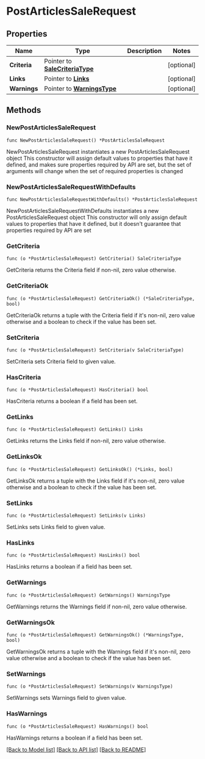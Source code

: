 # PostArticlesSaleRequest

## Properties

Name | Type | Description | Notes
------------ | ------------- | ------------- | -------------
**Criteria** | Pointer to [**SaleCriteriaType**](SaleCriteriaType.md) |  | [optional] 
**Links** | Pointer to [**Links**](Links.md) |  | [optional] 
**Warnings** | Pointer to [**WarningsType**](WarningsType.md) |  | [optional] 

## Methods

### NewPostArticlesSaleRequest

`func NewPostArticlesSaleRequest() *PostArticlesSaleRequest`

NewPostArticlesSaleRequest instantiates a new PostArticlesSaleRequest object
This constructor will assign default values to properties that have it defined,
and makes sure properties required by API are set, but the set of arguments
will change when the set of required properties is changed

### NewPostArticlesSaleRequestWithDefaults

`func NewPostArticlesSaleRequestWithDefaults() *PostArticlesSaleRequest`

NewPostArticlesSaleRequestWithDefaults instantiates a new PostArticlesSaleRequest object
This constructor will only assign default values to properties that have it defined,
but it doesn't guarantee that properties required by API are set

### GetCriteria

`func (o *PostArticlesSaleRequest) GetCriteria() SaleCriteriaType`

GetCriteria returns the Criteria field if non-nil, zero value otherwise.

### GetCriteriaOk

`func (o *PostArticlesSaleRequest) GetCriteriaOk() (*SaleCriteriaType, bool)`

GetCriteriaOk returns a tuple with the Criteria field if it's non-nil, zero value otherwise
and a boolean to check if the value has been set.

### SetCriteria

`func (o *PostArticlesSaleRequest) SetCriteria(v SaleCriteriaType)`

SetCriteria sets Criteria field to given value.

### HasCriteria

`func (o *PostArticlesSaleRequest) HasCriteria() bool`

HasCriteria returns a boolean if a field has been set.

### GetLinks

`func (o *PostArticlesSaleRequest) GetLinks() Links`

GetLinks returns the Links field if non-nil, zero value otherwise.

### GetLinksOk

`func (o *PostArticlesSaleRequest) GetLinksOk() (*Links, bool)`

GetLinksOk returns a tuple with the Links field if it's non-nil, zero value otherwise
and a boolean to check if the value has been set.

### SetLinks

`func (o *PostArticlesSaleRequest) SetLinks(v Links)`

SetLinks sets Links field to given value.

### HasLinks

`func (o *PostArticlesSaleRequest) HasLinks() bool`

HasLinks returns a boolean if a field has been set.

### GetWarnings

`func (o *PostArticlesSaleRequest) GetWarnings() WarningsType`

GetWarnings returns the Warnings field if non-nil, zero value otherwise.

### GetWarningsOk

`func (o *PostArticlesSaleRequest) GetWarningsOk() (*WarningsType, bool)`

GetWarningsOk returns a tuple with the Warnings field if it's non-nil, zero value otherwise
and a boolean to check if the value has been set.

### SetWarnings

`func (o *PostArticlesSaleRequest) SetWarnings(v WarningsType)`

SetWarnings sets Warnings field to given value.

### HasWarnings

`func (o *PostArticlesSaleRequest) HasWarnings() bool`

HasWarnings returns a boolean if a field has been set.


[[Back to Model list]](../README.md#documentation-for-models) [[Back to API list]](../README.md#documentation-for-api-endpoints) [[Back to README]](../README.md)


